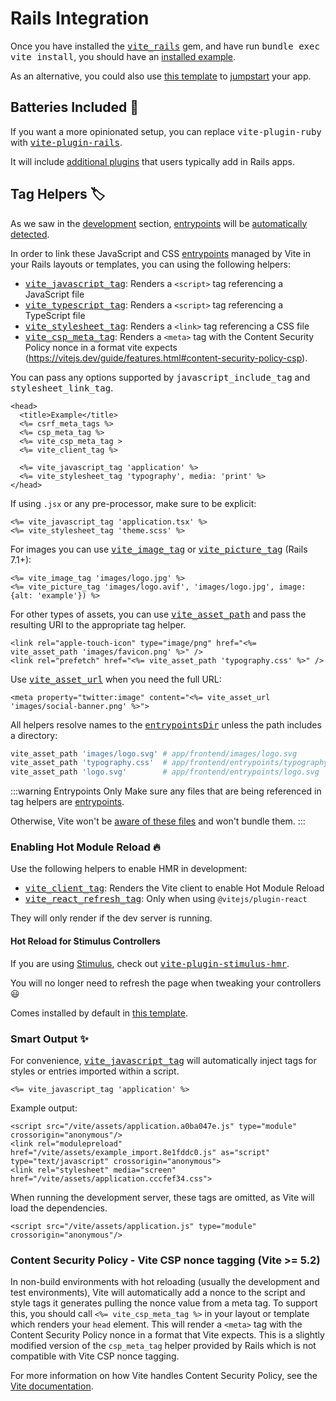[tag helpers]: /guide/rails.html#tag-helpers-%F0%9F%8F%B7
[discussions]: https://github.com/ElMassimo/vite_ruby/discussions
[rails]: https://rubyonrails.org/
[webpacker]: https://github.com/rails/webpacker
[vite rails]: https://github.com/ElMassimo/vite_ruby
[vite]: https://vitejs.dev/
[vite-templates]: https://github.com/vitejs/vite/tree/main/packages/create-app
[plugins]: https://vitejs.dev/plugins/
[configuration reference]: /config/
[build]: /config/#build-options
[dev options]: /config/#development-options
[json config]: /config/#shared-configuration-file-%F0%9F%93%84
[vite config]: /config/#configuring-vite-%E2%9A%A1
[sourceCodeDir]: /config/#sourcecodedir
[entrypointsDir]: /config/#entrypointsdir
[autoBuild]: /config/#autobuild
[entrypoints]: /guide/development.html#entrypoints-⤵%EF%B8%8F
[helpers]: https://github.com/ElMassimo/vite_ruby/blob/main/vite_rails/lib/vite_rails/tag_helpers.rb
[development]: /guide/development
[vite_rails]: https://github.com/ElMassimo/vite_ruby/tree/main/vite_rails
[installed example]: https://github.com/ElMassimo/vite_ruby/tree/main/examples/rails
[jumpstart]: https://github.com/ElMassimo/jumpstart-vite
[vite-plugin-stimulus-hmr]: https://github.com/ElMassimo/vite-plugin-stimulus-hmr
[stimulus]: https://stimulus.hotwire.dev/
[vite-plugin-rails]: /guide/plugins.html#rails
[additionalEntrypoints]: /guide/advanced.html#additional-entrypoints

# Rails Integration

Once you have installed the <kbd>[vite_rails]</kbd> gem, and have run <kbd>bundle exec vite install</kbd>,
you should have an [installed example].

As an alternative, you could also use [this template][jumpstart] to [jumpstart] your app.

## Batteries Included 🔋

If you want a more opinionated setup, you can replace <kbd>vite-plugin-ruby</kbd> with <kbd>[vite-plugin-rails]</kbd>.

It will include [additional plugins][vite-plugin-rails] that users typically add in Rails apps.

## Tag Helpers 🏷

As we saw in the [development] section, [entrypoints] will be [automatically detected][entrypoints].

In order to link these JavaScript and CSS [entrypoints] managed by Vite in your Rails layouts or
templates, you can using the following helpers:

- <kbd>[vite_javascript_tag][helpers]</kbd>: Renders a `<script>` tag referencing a JavaScript file
- <kbd>[vite_typescript_tag][helpers]</kbd>: Renders a `<script>` tag referencing a TypeScript file
- <kbd>[vite_stylesheet_tag][helpers]</kbd>: Renders a `<link>` tag referencing a CSS file
- <kbd>[vite_csp_meta_tag][helpers]</kbd>: Renders a `<meta>` tag with the Content Security Policy nonce in a format vite expects (https://vitejs.dev/guide/features.html#content-security-policy-csp).

You can pass any options supported by <kbd>javascript_include_tag</kbd> and <kbd>stylesheet_link_tag</kbd>.

```erb
<head>
  <title>Example</title>
  <%= csrf_meta_tags %>
  <%= csp_meta_tag %>
  <%= vite_csp_meta_tag >
  <%= vite_client_tag %>

  <%= vite_javascript_tag 'application' %>
  <%= vite_stylesheet_tag 'typography', media: 'print' %>
</head>
```

If using `.jsx` or any pre-processor, make sure to be explicit:

```erb
<%= vite_javascript_tag 'application.tsx' %>
<%= vite_stylesheet_tag 'theme.scss' %>
```

For images you can use <kbd>[vite_image_tag][helpers]</kbd> or <kbd>[vite_picture_tag][helpers]</kbd> (Rails 7.1+):

```erb
<%= vite_image_tag 'images/logo.jpg' %>
<%= vite_picture_tag 'images/logo.avif', 'images/logo.jpg', image: {alt: 'example'}) %>
```

For other types of assets, you can use <kbd>[vite_asset_path][helpers]</kbd> and pass the resulting URI to the appropriate tag helper.

```erb
<link rel="apple-touch-icon" type="image/png" href="<%= vite_asset_path 'images/favicon.png' %>" />
<link rel="prefetch" href="<%= vite_asset_path 'typography.css' %>" />
```

Use <kbd>[vite_asset_url][helpers]</kbd> when you need the full URL:

```erb
<meta property="twitter:image" content="<%= vite_asset_url 'images/social-banner.png' %>">
```

All helpers resolve names to the <kbd>[entrypointsDir]</kbd>
unless the path includes a directory:

```ruby
vite_asset_path 'images/logo.svg' # app/frontend/images/logo.svg
vite_asset_path 'typography.css'  # app/frontend/entrypoints/typography.css
vite_asset_path 'logo.svg'        # app/frontend/entrypoints/logo.svg
```

:::warning Entrypoints Only
Make sure any files that are being referenced in tag helpers are [entrypoints].

Otherwise, Vite won't be [aware of these files][additionalEntrypoints] and won't bundle them.
:::

### Enabling Hot Module Reload 🔥

Use the following helpers to enable HMR in development:

- <kbd>[vite_client_tag][helpers]</kbd>: Renders the Vite client to enable Hot Module Reload
- <kbd>[vite_react_refresh_tag][helpers]</kbd>: Only when using `@vitejs/plugin-react`

They will only render if the dev server is running.

#### Hot Reload for Stimulus Controllers

If you are using [Stimulus], check out <kbd>[vite-plugin-stimulus-hmr]</kbd>.

You will no longer need to refresh the page when tweaking your controllers 😃

Comes installed by default in [this template][jumpstart].

### Smart Output ✨

For convenience, <kbd>[vite_javascript_tag][helpers]</kbd> will automatically inject tags for styles or entries imported within a script.

```erb
<%= vite_javascript_tag 'application' %>
```

Example output:

```erb
<script src="/vite/assets/application.a0ba047e.js" type="module" crossorigin="anonymous"/>
<link rel="modulepreload" href="/vite/assets/example_import.8e1fddc0.js" as="script" type="text/javascript" crossorigin="anonymous">
<link rel="stylesheet" media="screen" href="/vite/assets/application.cccfef34.css">
```

When running the development server, these tags are omitted, as Vite will load the dependencies.

```erb
<script src="/vite/assets/application.js" type="module" crossorigin="anonymous"/>
```

### Content Security Policy - Vite CSP nonce tagging (Vite >= 5.2)

In non-build environments with hot reloading (usually the development and test environments), Vite will automatically add a nonce to the script and style tags it generates pulling the nonce value from a meta tag. To support this, you should call `<%= vite_csp_meta_tag %>` in your layout or template which renders your `head` element. This will render a `<meta>` tag with the Content Security Policy nonce in a format that Vite expects. This is a slightly modified version of the `csp_meta_tag` helper provided by Rails which is not compatible with Vite CSP nonce tagging.

For more information on how Vite handles Content Security Policy, see the [Vite documentation](https://vitejs.dev/guide/features.html#content-security-policy-csp).
